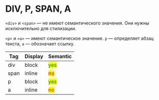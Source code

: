 # DIV, P, SPAN, A

`<div>` и `<span>` — не имеют семантического значения. Они нужны исключительно для стилизации.

`<p>`  и `<a>` — имеют семантическое значение. `p` — определяет абзац текста, `а` — обозначает ссылку.

| Tag  | Display | Semantic                              |
| ---- | ------- | ------------------------------------- |
| div  | block   | <mark style="color:green;">yes</mark> |
| span | inline  | <mark style="color:red;">no</mark>    |
| p    | block   | <mark style="color:green;">yes</mark> |
| a    | inline  | <mark style="color:red;">no</mark>    |
